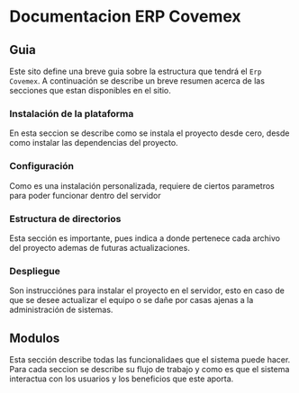 # Documentacion ERP Covemex

## Guia 
Este sito define una breve guia sobre la estructura que tendrá el `Erp Covemex`.
A continuación se describe un breve resumen acerca de las secciones que estan
disponibles en el sitio.

### Instalación de la plataforma
En esta seccion se describe como se instala el proyecto desde cero, desde como 
instalar las dependencias del proyecto.

### Configuración
Como es una instalación personalizada, requiere de ciertos parametros para poder 
funcionar dentro del servidor

### Estructura de directorios
Esta sección es importante, pues indica a donde pertenece cada archivo del proyecto
ademas de futuras actualizaciones.

### Despliegue
Son instrucciónes para instalar el proyecto en el servidor, esto en caso de que 
se desee actualizar el equipo o se dañe por casas ajenas a la administración de 
sistemas.

## Modulos

Esta sección describe todas las funcionalidaes que el sistema puede hacer. Para
cada seccion se describe su flujo de trabajo y como es que el sistema interactua
con los usuarios y los beneficios que este aporta.